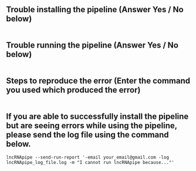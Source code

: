 ## Trouble installing the pipeline (Answer Yes / No below)
```

```

## Trouble running the pipeline (Answer Yes / No below)
```

```

## Steps to reproduce the error (Enter the command you used which produced the error)
```

```

## If you are able to successfully install the pipeline but are seeing errors while using the pipeline, please send the log file using the command below.
```
lncRNApipe --send-run-report '-email your_email@gmail.com -log lncRNApipe_log_file.log -m "I cannot run lncRNApipe because..."'
```


